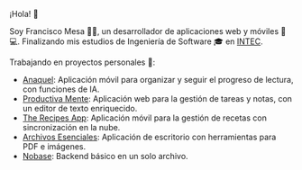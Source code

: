¡Hola! 👋

Soy Francisco Mesa 👨‍💻, un desarrollador de aplicaciones web y móviles 📱💻. Finalizando mis estudios de Ingeniería de Software 🎓 en [INTEC](https://www.intec.edu.do/).

Trabajando en proyectos personales 🚀:

- [Anaquel](https://github.com/francids/anaquel): Aplicación móvil para organizar y seguir el progreso de lectura, con funciones de IA.
- [Productiva Mente](https://github.com/francids/productiva-mente): Aplicación web para la gestión de tareas y notas, con un editor de texto enriquecido.
- [The Recipes App](https://github.com/francids/the_recipes): Aplicación móvil para la gestión de recetas con sincronización en la nube.
- [Archivos Esenciales](https://github.com/francids/ArchivosEsenciales): Aplicación de escritorio con herramientas para PDF e imágenes.
- [Nobase](https://github.com/francids/nobase): Backend básico en un solo archivo.
